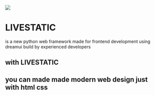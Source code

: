 ![](https://github.com/Elodream/elodata/blob/26e183f18c4dda21a97da6bbf130913fb8df5c99/data/livestatic/social.png)


<h1>LIVESTATIC</h1>

is a new  python web framework made for frontend development using dreamui  build by experienced developers

<h2>with LIVESTATIC<h2/>

you can made  made modern web design just with html css 




